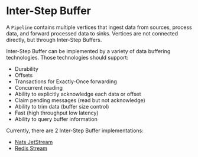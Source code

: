 # Inter-Step Buffer

A `Pipeline` contains multiple vertices that ingest data from sources, process data, and forward processed data to sinks. Vertices are not connected directly, but through Inter-Step Buffers.

Inter-Step Buffer can be implemented by a variety of data buffering technologies. Those technologies should support:

- Durability
- Offsets
- Transactions for Exactly-Once forwarding
- Concurrent reading
- Ability to explicitly acknowledge each data or offset
- Claim pending messages (read but not acknowledge)
- Ability to trim data (buffer size control)
- Fast (high throughput low latency)
- Ability to query buffer information

Currently, there are 2 Inter-Step Buffer implementations:

- [Nats JetStream](https://docs.nats.io/nats-concepts/jetstream)
- [Redis Stream](https://redis.io/topics/streams-intro)
